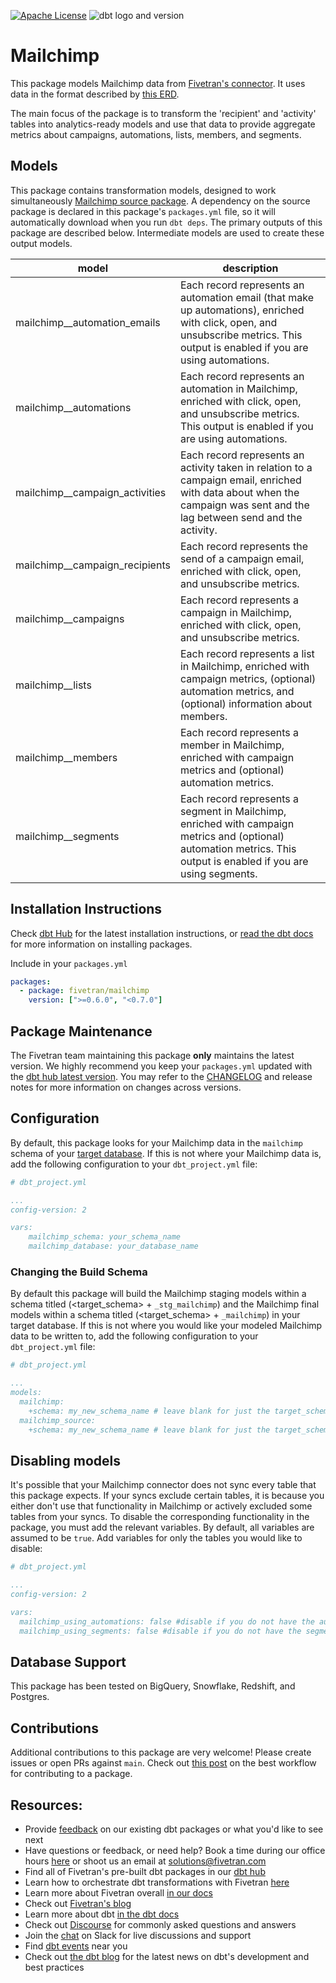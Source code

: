 [![Apache License](https://img.shields.io/badge/License-Apache%202.0-blue.svg)](https://opensource.org/licenses/Apache-2.0) ![dbt logo and version](https://img.shields.io/static/v1?logo=dbt&label=dbt-version&message=>=1.0.0,<2.0.0&color=orange)
# Mailchimp 

This package models Mailchimp data from [Fivetran's connector](https://fivetran.com/docs/applications/mailchimp). It uses data in the format described by [this ERD](https://docs.google.com/presentation/d/1i8JjWRgP4bDcL-TYv5flABglA_aOBXxA_OF-j1hsDcM/edit#slide=id.g244d368397_0_1).

The main focus of the package is to transform the 'recipient' and 'activity' tables into analytics-ready models and use that data to provide aggregate metrics about campaigns, automations, lists, members, and segments.

## Models

This package contains transformation models, designed to work simultaneously [Mailchimp source package](https://github.com/fivetran/dbt_mailchimp_source). A dependency on the source package is declared in this package's `packages.yml` file, so it will automatically download when you run `dbt deps`. The primary outputs of this package are described below. Intermediate models are used to create these output models.

| model                         | description                                                                                                                                                              |
| ----------------------------- | ------------------------------------------------------------------------------------------------------------------------------------------------------------------------ |
| mailchimp__automation_emails   | Each record represents an automation email (that make up automations), enriched with click, open, and unsubscribe metrics. This output is enabled if you are using automations.       |
| mailchimp__automations         | Each record represents an automation in Mailchimp, enriched with click, open, and unsubscribe metrics. This output is enabled if you are using automations.                            |
| mailchimp__campaign_activities | Each record represents an activity taken in relation to a campaign email, enriched with data about when the campaign was sent and the lag between send and the activity. |
| mailchimp__campaign_recipients | Each record represents the send of a campaign email, enriched with click, open, and unsubscribe metrics.                                                                  |
| mailchimp__campaigns           | Each record represents a campaign in Mailchimp, enriched with click, open, and unsubscribe metrics.                                                                       |
| mailchimp__lists               | Each record represents a list in Mailchimp, enriched with campaign metrics, (optional) automation metrics, and (optional) information about members.                               |
| mailchimp__members             | Each record represents a member in Mailchimp, enriched with campaign metrics and (optional) automation metrics.                                                        |
| mailchimp__segments            | Each record represents a segment in Mailchimp, enriched with campaign metrics and (optional) automation metrics. This output is enabled if you are using segments.                  |

## Installation Instructions
Check [dbt Hub](https://hub.getdbt.com/) for the latest installation instructions, or [read the dbt docs](https://docs.getdbt.com/docs/package-management) for more information on installing packages.

Include in your `packages.yml`

```yaml
packages:
  - package: fivetran/mailchimp
    version: [">=0.6.0", "<0.7.0"]
```

## Package Maintenance
The Fivetran team maintaining this package **only** maintains the latest version. We highly recommend you keep your `packages.yml` updated with the [dbt hub latest version](https://hub.getdbt.com/fivetran/mailchimp/latest/). You may refer to the [CHANGELOG](/CHANGELOG.md) and release notes for more information on changes across versions.

## Configuration
By default, this package looks for your Mailchimp data in the `mailchimp` schema of your [target database](https://docs.getdbt.com/docs/running-a-dbt-project/using-the-command-line-interface/configure-your-profile). If this is not where your Mailchimp data is, add the following configuration to your `dbt_project.yml` file:

```yml
# dbt_project.yml

...
config-version: 2

vars:
    mailchimp_schema: your_schema_name
    mailchimp_database: your_database_name
```

### Changing the Build Schema
By default this package will build the Mailchimp staging models within a schema titled (<target_schema> + `_stg_mailchimp`) and the Mailchimp final models within a schema titled (<target_schema> + `_mailchimp`) in your target database. If this is not where you would like your modeled Mailchimp data to be written to, add the following configuration to your `dbt_project.yml` file:

```yml
# dbt_project.yml

...
models:
  mailchimp:
    +schema: my_new_schema_name # leave blank for just the target_schema
  mailchimp_source:
    +schema: my_new_schema_name # leave blank for just the target_schema

```

## Disabling models

It's possible that your Mailchimp connector does not sync every table that this package expects. If your syncs exclude certain tables, it is because you either don't use that functionality in Mailchimp or actively excluded some tables from your syncs. To disable the corresponding functionality in the package, you must add the relevant variables. By default, all variables are assumed to be `true`. Add variables for only the tables you would like to disable:  

```yml
# dbt_project.yml

...
config-version: 2

vars:
  mailchimp_using_automations: false #disable if you do not have the automation_email, automation_email, or automation_recipient_activity tables
  mailchimp_using_segments: false #disable if you do not have the segment table
```

## Database Support
This package has been tested on BigQuery, Snowflake, Redshift, and Postgres.

## Contributions

Additional contributions to this package are very welcome! Please create issues
or open PRs against `main`. Check out 
[this post](https://discourse.getdbt.com/t/contributing-to-a-dbt-package/657) 
on the best workflow for contributing to a package.

## Resources:
- Provide [feedback](https://www.surveymonkey.com/r/DQ7K7WW) on our existing dbt packages or what you'd like to see next
- Have questions or feedback, or need help? Book a time during our office hours [here](https://calendly.com/fivetran-solutions-team/fivetran-solutions-team-office-hours) or shoot us an email at solutions@fivetran.com
- Find all of Fivetran's pre-built dbt packages in our [dbt hub](https://hub.getdbt.com/fivetran/)
- Learn how to orchestrate dbt transformations with Fivetran [here](https://fivetran.com/docs/transformations/dbt)
- Learn more about Fivetran overall [in our docs](https://fivetran.com/docs)
- Check out [Fivetran's blog](https://fivetran.com/blog)
- Learn more about dbt [in the dbt docs](https://docs.getdbt.com/docs/introduction)
- Check out [Discourse](https://discourse.getdbt.com/) for commonly asked questions and answers
- Join the [chat](http://slack.getdbt.com/) on Slack for live discussions and support
- Find [dbt events](https://events.getdbt.com) near you
- Check out [the dbt blog](https://blog.getdbt.com/) for the latest news on dbt's development and best practices 

